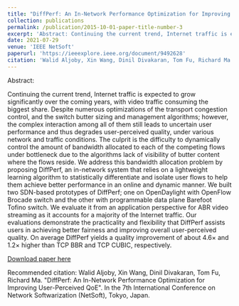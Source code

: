 ```yaml
---
title: "DiffPerf: An In-Network Performance Optimization for Improving User-Perceived QoE"
collection: publications
permalink: /publication/2015-10-01-paper-title-number-3
excerpt: 'Abstract: Continuing the current trend, Internet traffic is expected to grow significantly over the coming years, with video traffic consuming the biggest share. Despite numerous optimizations of the transport congestion control, and the switch butter sizing and management algorithms; however, the complex interaction among all of them still leads to uncertain user performance and thus degrades user-perceived quality, under various network and traffic conditions. The culprit is the difficulty to dynamically control the amount of bandwidth allocated to each of the competing flows under bottleneck due to the algorithms lack of visibility of butter content where the flows reside. We address this bandwidth allocation problem by proposing DiffPerf, an in-network system that relies on a lightweight learning algorithm to statistically differentiate and isolate user flows to help them achieve better performance in an online and dynamic manner. We built two SDN-based prototypes of DiffPerf; one on OpenDaylight with OpenFlow Brocade switch and the other with programmable data plane Barefoot Tofino switch. We evaluate it from an application perspective for ABR video streaming as it accounts for a majority of the Internet traffic. Our evaluations demonstrate the practicality and flexibility that DiffPerf assists users in achieving better fairness and improving overall user-perceived quality. On average DiffPerf yields a quality improvement of about 4.6× and 1.2× higher than TCP BBR and TCP CUBIC, respectively.'
date: 2021-07-29
venue: 'IEEE NetSoft'
paperurl: 'https://ieeexplore.ieee.org/document/9492628'
citation: 'Walid Aljoby, Xin Wang, Dinil Divakaran, Tom Fu, Richard Ma. "DiffPerf: An In-Network Performance Optimization for Improving User-Perceived QoE". <i>In the 7th International Conference on Network Softwarization (NetSoft)</i>, Tokyo, Japan.'
---
```

Abstract:

 Continuing the current trend, Internet traffic is expected to grow significantly over the coming years, with video traffic consuming the biggest share. Despite numerous optimizations of the transport congestion control, and the switch butter sizing and management algorithms; however, the complex interaction among all of them still leads to uncertain user performance and thus degrades user-perceived quality, under various network and traffic conditions. The culprit is the difficulty to dynamically control the amount of bandwidth allocated to each of the competing flows under bottleneck due to the algorithms lack of visibility of butter content where the flows reside. We address this bandwidth allocation problem by proposing DiffPerf, an in-network system that relies on a lightweight learning algorithm to statistically differentiate and isolate user flows to help them achieve better performance in an online and dynamic manner. We built two SDN-based prototypes of DiffPerf; one on OpenDaylight with OpenFlow Brocade switch and the other with programmable data plane Barefoot Tofino switch. We evaluate it from an application perspective for ABR video streaming as it accounts for a majority of the Internet traffic. Our evaluations demonstrate the practicality and flexibility that DiffPerf assists users in achieving better fairness and improving overall user-perceived quality. On average DiffPerf yields a quality improvement of about 4.6× and 1.2× higher than TCP BBR and TCP CUBIC, respectively.

[Download paper here](https://ieeexplore.ieee.org/document/9492628')

Recommended citation: Walid Aljoby, Xin Wang, Dinil Divakaran, Tom Fu, Richard Ma. "DiffPerf: An In-Network Performance Optimization for Improving User-Perceived QoE". In the 7th International Conference on Network Softwarization (NetSoft), Tokyo, Japan.

